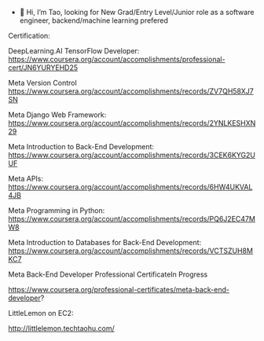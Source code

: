 - 👋 Hi, I’m Tao, looking for New Grad/Entry Level/Junior role as a software engineer, backend/machine learning prefered 

<!---
Talen-520/Talen-520 is a ✨ special ✨ repository because its `README.md` (this file) appears on your GitHub profile.
You can click the Preview link to take a look at your changes.
--->
Certification:

DeepLearning.AI TensorFlow Developer:
https://www.coursera.org/account/accomplishments/professional-cert/JN6YURYEHD25

Meta Version Control
https://www.coursera.org/account/accomplishments/records/ZV7QH58XJ7SN

Meta Django Web Framework:
https://www.coursera.org/account/accomplishments/records/2YNLKESHXN29

Meta Introduction to Back-End Development:
https://www.coursera.org/account/accomplishments/records/3CEK6KYG2UUF

Meta APIs:
https://www.coursera.org/account/accomplishments/records/6HW4UKVAL4JB

Meta Programming in Python:
https://www.coursera.org/account/accomplishments/records/PQ6J2EC47MW8

Meta Introduction to Databases for Back-End Development:
https://www.coursera.org/account/accomplishments/records/VCTSZUH8MKC7



Meta Back-End Developer Professional CertificateIn Progress

https://www.coursera.org/professional-certificates/meta-back-end-developer?


LittleLemon on EC2:

http://littlelemon.techtaohu.com/
